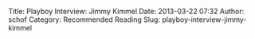 Title: Playboy Interview: Jimmy Kimmel
Date: 2013-03-22 07:32
Author: schof
Category: Recommended Reading
Slug: playboy-interview-jimmy-kimmel


